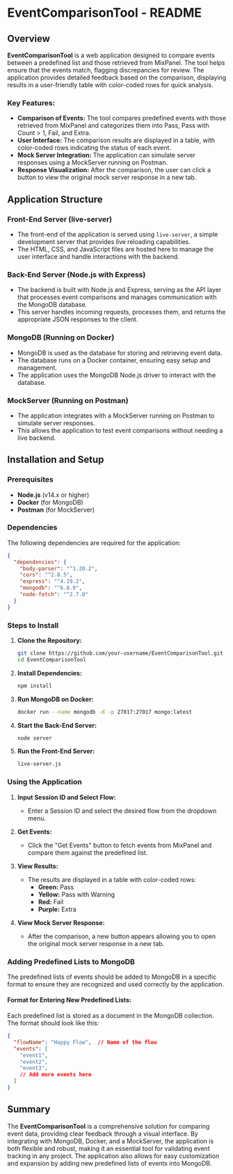 # EventComparisonTool - README

## Overview

**EventComparisonTool** is a web application designed to compare events between a predefined list and those retrieved from MixPanel. The tool helps ensure that the events match, flagging discrepancies for review. The application provides detailed feedback based on the comparison, displaying results in a user-friendly table with color-coded rows for quick analysis.

### Key Features:
- **Comparison of Events:** The tool compares predefined events with those retrieved from MixPanel and categorizes them into Pass, Pass with Count > 1, Fail, and Extra.
- **User Interface:** The comparison results are displayed in a table, with color-coded rows indicating the status of each event.
- **Mock Server Integration:** The application can simulate server responses using a MockServer running on Postman.
- **Response Visualization:** After the comparison, the user can click a button to view the original mock server response in a new tab.

## Application Structure

### Front-End Server (live-server)
- The front-end of the application is served using `live-server`, a simple development server that provides live reloading capabilities.
- The HTML, CSS, and JavaScript files are hosted here to manage the user interface and handle interactions with the backend.

### Back-End Server (Node.js with Express)
- The backend is built with Node.js and Express, serving as the API layer that processes event comparisons and manages communication with the MongoDB database.
- This server handles incoming requests, processes them, and returns the appropriate JSON responses to the client.

### MongoDB (Running on Docker)
- MongoDB is used as the database for storing and retrieving event data.
- The database runs on a Docker container, ensuring easy setup and management.
- The application uses the MongoDB Node.js driver to interact with the database.

### MockServer (Running on Postman)
- The application integrates with a MockServer running on Postman to simulate server responses.
- This allows the application to test event comparisons without needing a live backend.

## Installation and Setup

### Prerequisites
- **Node.js** (v14.x or higher)
- **Docker** (for MongoDB)
- **Postman** (for MockServer)

### Dependencies
The following dependencies are required for the application:

```json
{
  "dependencies": {
    "body-parser": "^1.20.2",
    "cors": "^2.8.5",
    "express": "^4.19.2",
    "mongodb": "^6.8.0",
    "node-fetch": "^2.7.0"
  }
}
```

### Steps to Install

1. **Clone the Repository:**
   ```bash
   git clone https://github.com/your-username/EventComparisonTool.git
   cd EventComparisonTool
   ```

2. **Install Dependencies:**
   ```bash
   npm install
   ```

3. **Run MongoDB on Docker:**
   ```bash
   docker run --name mongodb -d -p 27017:27017 mongo:latest
   ```

4. **Start the Back-End Server:**
   ```bash
   node server
   ```

5. **Run the Front-End Server:**
   ```bash
   live-server.js
   ```

### Using the Application

1. **Input Session ID and Select Flow:**
   - Enter a Session ID and select the desired flow from the dropdown menu.

2. **Get Events:**
   - Click the "Get Events" button to fetch events from MixPanel and compare them against the predefined list.

3. **View Results:**
   - The results are displayed in a table with color-coded rows:
     - **Green:** Pass
     - **Yellow:** Pass with Warning
     - **Red:** Fail
     - **Purple:** Extra

4. **View Mock Server Response:**
   - After the comparison, a new button appears allowing you to open the original mock server response in a new tab.

### Adding Predefined Lists to MongoDB

The predefined lists of events should be added to MongoDB in a specific format to ensure they are recognized and used correctly by the application.

#### Format for Entering New Predefined Lists:

Each predefined list is stored as a document in the MongoDB collection. The format should look like this:

```json
{
  "flowName": "Happy Flow",  // Name of the flow
  "events": [
    "event1",
    "event2",
    "event3",
    // Add more events here
  ]
}
```

## Summary

The **EventComparisonTool** is a comprehensive solution for comparing event data, providing clear feedback through a visual interface. By integrating with MongoDB, Docker, and a MockServer, the application is both flexible and robust, making it an essential tool for validating event tracking in any project. The application also allows for easy customization and expansion by adding new predefined lists of events into MongoDB.
